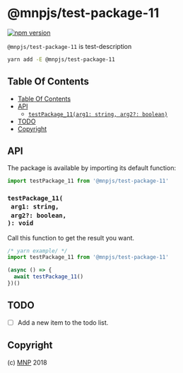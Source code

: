 # @mnpjs/test-package-11

[![npm version](https://badge.fury.io/js/@mnpjs/test-package-11.svg)](https://npmjs.org/package/@mnpjs/test-package-11)

`@mnpjs/test-package-11` is test-description

```sh
yarn add -E @mnpjs/test-package-11
```

## Table Of Contents

- [Table Of Contents](#table-of-contents)
- [API](#api)
  * [`testPackage_11(arg1: string, arg2?: boolean)`](#mynewpackagearg1-stringarg2-boolean-void)
- [TODO](#todo)
- [Copyright](#copyright)

## API

The package is available by importing its default function:

```js
import testPackage_11 from '@mnpjs/test-package-11'
```

### `testPackage_11(`<br/>&nbsp;&nbsp;`arg1: string,`<br/>&nbsp;&nbsp;`arg2?: boolean,`<br/>`): void`

Call this function to get the result you want.

```js
/* yarn example/ */
import testPackage_11 from '@mnpjs/test-package-11'

(async () => {
  await testPackage_11()
})()
```

## TODO

- [ ] Add a new item to the todo list.

## Copyright

(c) [MNP][1] 2018

[1]: https://mnpjs.org
